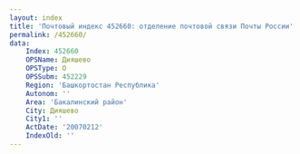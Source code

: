 ```yaml
---
layout: index
title: 'Почтовый индекс 452660: отделение почтовой связи Почты России'
permalink: /452660/
data:
    Index: 452660
    OPSName: Дияшево
    OPSType: О
    OPSSubm: 452229
    Region: 'Башкортостан Республика'
    Autonom: ''
    Area: 'Бакалинский район'
    City: Дияшево
    City1: ''
    ActDate: '20070212'
    IndexOld: ''
---
```

